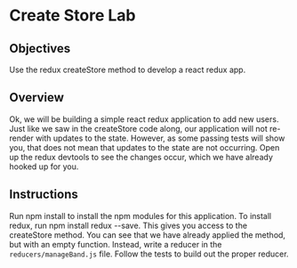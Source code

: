 # Create Store Lab

## Objectives
Use the redux createStore method to develop a react redux app.

## Overview

Ok, we will be building a simple react redux application to add new users.  Just like we saw in the createStore code along, our application will not re-render with updates to the state.  However, as some passing tests will show you, that does not mean that updates to the state are not occurring.  Open up the redux devtools to see the changes occur, which we have already hooked up for you.

## Instructions

Run npm install to install the npm modules for this application.  To install redux, run npm install redux --save.  This gives you access to the createStore method.  You can see that we have already applied the method, but with an empty function.  Instead, write a reducer in the `reducers/manageBand.js` file.  Follow the tests to build out the proper reducer.
